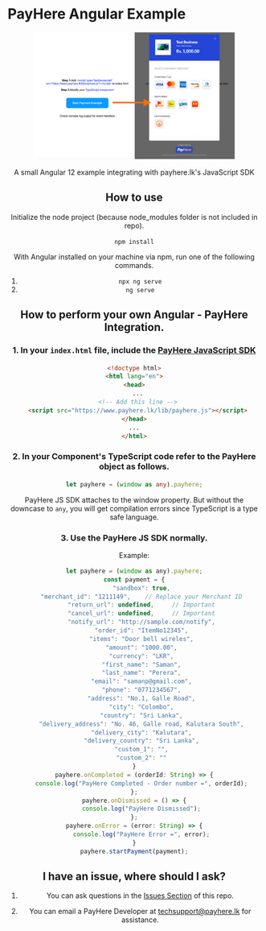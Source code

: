 # PayHere Angular Example

<center>
<img src="https://github.com/Thisura98/payhere-angular-example/blob/main/res/screenshot.png?raw=true" width="400">
<center>

A small Angular 12 example integrating with payhere.lk's JavaScript SDK

## How to use

Initialize the node project (because node_modules folder is not included in repo).

`npm install`

With Angular installed on your machine via npm, run one of the following commands.

1. `npx ng serve`
2. `ng serve`

## How to perform your own Angular - PayHere Integration.

### 1. In your `index.html` file, include the [PayHere JavaScript SDK](https://support.payhere.lk/api-&-mobile-sdk/payhere-javascript)

```html
<!doctype html>
<html lang="en">
<head>
  ...
  <!-- Add this line -->
  <script src="https://www.payhere.lk/lib/payhere.js"></script>
</head>
...
</html>

```

### 2. In your Component's TypeScript code refer to the PayHere object as follows.

```ts
let payhere = (window as any).payhere;
```

PayHere JS SDK attaches to the window property. But without the downcase to `any`, you will get compilation errors since TypeScript is a type safe language.

### 3. Use the PayHere JS SDK normally.

Example:
```js
let payhere = (window as any).payhere;
const payment = {
    "sandbox": true,
    "merchant_id": "1211149",    // Replace your Merchant ID
    "return_url": undefined,     // Important
    "cancel_url": undefined,     // Important
    "notify_url": "http://sample.com/notify",
    "order_id": "ItemNo12345",
    "items": "Door bell wireles",
    "amount": "1000.00",
    "currency": "LKR",
    "first_name": "Saman",
    "last_name": "Perera",
    "email": "samanp@gmail.com",
    "phone": "0771234567",
    "address": "No.1, Galle Road",
    "city": "Colombo",
    "country": "Sri Lanka",
    "delivery_address": "No. 46, Galle road, Kalutara South",
    "delivery_city": "Kalutara",
    "delivery_country": "Sri Lanka",
    "custom_1": "",
    "custom_2": ""
}
payhere.onCompleted = (orderId: String) => {
    console.log("PayHere Completed - Order number =", orderId);
};
payhere.onDismissed = () => {
    console.log("PayHere Dismissed");
};
payhere.onError = (error: String) => {
    console.log("PayHere Error =", error);
}
payhere.startPayment(payment);
```

## I have an issue, where should I ask?

1. You can ask questions in the [Issues Section](https://github.com/Thisura98/payhere-angular-example/issues) of this repo.

2. You can email a PayHere Developer at [techsupport@payhere.lk](mailto:techsupport@payhere.lk) for assistance.